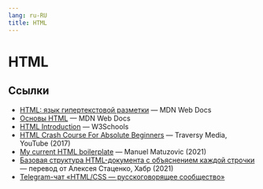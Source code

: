 ```yaml
---
lang: ru-RU 
title: HTML
---
```

# HTML

## Ссылки
- [HTML: язык гипертекстовой разметки](https://developer.mozilla.org/ru/docs/Web/HTML) — MDN Web Docs
- [Основы HTML](https://developer.mozilla.org/ru/docs/Learn/Getting_started_with_the_web/HTML_basics) — MDN Web Docs
- [HTML Introduction](https://www.w3schools.com/html/html_intro.asp) — W3Schools
- [HTML Crash Course For Absolute Beginners](https://www.youtube.com/watch?v=UB1O30fR-EE) — Traversy Media, YouTube (2017)
- [My current HTML boilerplate](https://www.matuzo.at/blog/html-boilerplate/) — Manuel Matuzovic (2021)
- [Базовая структура HTML-документа с объяснением каждой строчки](https://habr.com/ru/company/macloud/blog/555082/) — перевод от Алексея Стаценко, Хабр (2021)
- [Telegram-чат «HTML/CSS — русскоговорящее сообщество»](https://t.me/css_ru)